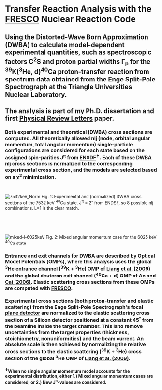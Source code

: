 # Transfer Reaction Analysis with the [FRESCO](https://github.com/I-Thompson/fresco) Nuclear Reaction Code

## Using the Distorted-Wave Born Approximation (DWBA) to calculate model-dependent experimental quantities, such as spectroscopic factors C<sup>2</sup>S and proton partial widths &Gamma;<sub>p</sub> for the <sup>39</sup>K(<sup>3</sup>He, d)<sup>40</sup>Ca proton-transfer reaction from spectrum data obtained from the Enge Split-Pole Spectrograph at the Triangle Universities Nuclear Laboratory.

## The analysis is part of my [Ph.D. dissertation](https://github.com/Willcarr99/PhDThesis) and first [Physical Review Letters](https://link.aps.org/doi/10.1103/PhysRevLett.132.062701) paper.

### Both experimental and theoretical (DWBA) cross sections are computed. All theoretically allowed nlj (node, orbital angular momentum, total angular momentum) single-particle configurations are considered for each state based on the assigned spin-parities J<sup>&pi;</sup> from [ENSDF](https://www.nndc.bnl.gov/nudat3/getdataset.jsp?nucleus=40Ca&unc=NDS)<sup>&#10013;</sup>. Each of these DWBA nlj cross sections is normalized to the corresponding experimental cross section, and the models are selected based on a &chi;<sup>2</sup> minimization.

</br>

![7532keV_Norm](https://github.com/Willcarr99/Transfer-Analysis/assets/55559733/40462361-5f53-4bf7-8425-9df8a4775480)
Fig. 1:  Experimental and (normalized) DWBA cross sections of the 7532 keV <sup>40</sup>Ca state. J<sup>&pi;</sup> = 2<sup>-</sup> from ENDSF, so 8 possible nlj combinations. L=1 is the clear match.

</br></br></br>

![mixed-l-6025keV](https://github.com/Willcarr99/Transfer-Analysis/assets/55559733/c954b466-4ddf-48d8-b19c-d8fc6e9844f4)
Fig. 2:  Mixed angular momentum case for the 6025 keV <sup>40</sup>Ca state

### Entrance and exit channels for DWBA are described by Optical Model Potentials (OMPs), where this analysis uses the global <sup>3</sup>He entrance channel (<sup>39</sup>K + <sup>3</sup>He) OMP of [Liang et al. (2009)](https://iopscience.iop.org/article/10.1088/0954-3899/36/8/085104) and the global deuteron exit channel (<sup>40</sup>Ca + d) OMP of [An and Cai (2006)](https://link.aps.org/doi/10.1103/PhysRevC.73.054605). Elastic scattering cross sections from these OMPs are computed with [FRESCO](https://github.com/I-Thompson/fresco).

### Experimental cross sections (both proton-transfer and elastic scattering) from the Enge Split-Pole Spectrograph's [focal plane detector](https://ieeexplore.ieee.org/document/8418462) are normalized to the elastic scattering cross section of a Silicon detector positioned at a constant 45<sup>&deg;</sup> from the beamline inside the target chamber. This is to remove uncertainties from the target properties (thickness, stoichiometry, nonuniformities) and the beam current. An absolute scale is then achieved by normalizing the relative cross sections to the elastic scattering (<sup>39</sup>K + <sup>3</sup>He) cross section of the global <sup>3</sup>He OMP of [Liang et al. (2009)](https://iopscience.iop.org/article/10.1088/0954-3899/36/8/085104).

#### <sup>&#10013;</sup>When no single angular momentum model accounts for the experimental distribution, either 1.) Mixed angular momentum cases are considered, or 2.) New J<sup>&pi;</sup>-values are considered.
